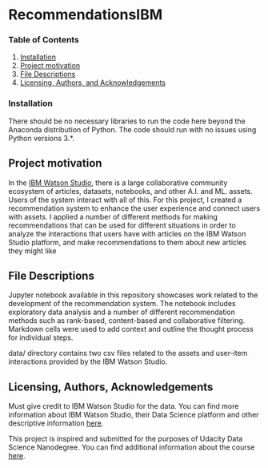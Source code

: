 # RecommendationsIBM

### Table of Contents

1. [Installation](#installation)
2. [Project motivation](#motivation)
3. [File Descriptions](#files)
4. [Licensing, Authors, and Acknowledgements](#licensing)

### Installation<a name="installation"></a>
There should be no necessary libraries to run the code here beyond the Anaconda distribution of Python. The code should run with no issues using Python versions 3.*.

## Project motivation<a name="motivation"></a>
In the [IBM Watson Studio](https://www.ibm.com/cloud/watson-studio?utm_content=SRCWW&p1=Search&p4=43700067990304608&p5=e&gclid=CjwKCAiApvebBhAvEiwAe7mHSJ1IuoLFyKwhgQo26GV_6x42-x_LP6z-8PURzxO9_YshvaPkWZvbeRoCpw8QAvD_BwE&gclsrc=aw.ds), there is a large collaborative community ecosystem of articles, datasets, notebooks, and other A.I. and ML. assets. Users of the system interact with all of this.
For this project, I created a recommendation system to enhance the user experience and connect users with assets. I applied a number of different methods for making recommendations that can be used for different situations in order to analyze the interactions that users have with articles on the IBM Watson Studio platform, and make recommendations to them about new articles they might like

## File Descriptions<a name="files"></a>
Jupyter notebook available in this repository showcases work related to the development of the recommendation system. The notebook includes exploratory data analysis and a number of different recommendation methods such as rank-based, content-based and collaborative filtering. Markdown cells were used to add context and outline the thought process for individual steps.

data/ directory contains two csv files related to the assets and user-item interactions provided by the IBM Watson Studio.

## Licensing, Authors, Acknowledgements<a name="licensing"></a>
Must give credit to IBM Watson Studio for the data. You can find more information about IBM Watson Studio, their Data Science platform and other descriptive information [here](https://www.ibm.com/cloud/watson-studio?utm_content=SRCWW&p1=Search&p4=43700067990304608&p5=e&gclid=CjwKCAiApvebBhAvEiwAe7mHSJ1IuoLFyKwhgQo26GV_6x42-x_LP6z-8PURzxO9_YshvaPkWZvbeRoCpw8QAvD_BwE&gclsrc=aw.ds).

This project is inspired and submitted for the purposes of Udacity Data Science Nanodegree. You can find additional information about the course [here](https://udacity.com/course/data-scientist-nanodegree--nd025).
